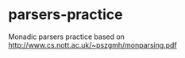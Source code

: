 # parsers-practice
Monadic parsers practice based on http://www.cs.nott.ac.uk/~pszgmh/monparsing.pdf 
